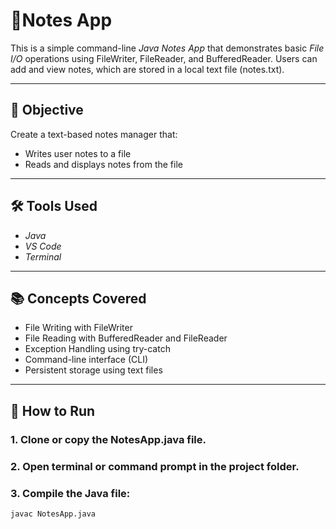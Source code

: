 # 📝Notes App

This is a simple command-line *Java Notes App* that demonstrates basic *File I/O* operations using FileWriter, FileReader, and BufferedReader. Users can add and view notes, which are stored in a local text file (notes.txt).

---

## 📌 Objective

Create a text-based notes manager that:
- Writes user notes to a file
- Reads and displays notes from the file

---

## 🛠 Tools Used

- *Java*
- *VS Code*
- *Terminal*

---

## 📚 Concepts Covered

- File Writing with FileWriter
- File Reading with BufferedReader and FileReader
- Exception Handling using try-catch
- Command-line interface (CLI)
- Persistent storage using text files

---

## 🚀 How to Run

### 1. Clone or copy the NotesApp.java file.

### 2. Open terminal or command prompt in the project folder.

### 3. Compile the Java file:
```bash
javac NotesApp.java 
